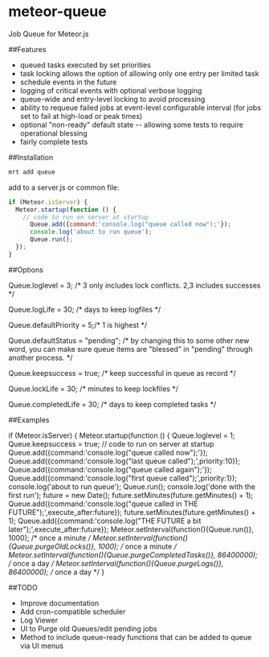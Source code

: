 meteor-queue
============

Job Queue for Meteor.js

##Features
- queued tasks executed by set priorities
- task locking allows the option of allowing only one entry per limited task
- schedule events in the future
- logging of critical events with optional verbose logging
- queue-wide and entry-level locking to avoid processing
- ability to requeue failed jobs at event-level configurable interval (for jobs set to fail at high-load or peak times)
- optional "non-ready" default state -- allowing some tests to require operational blessing
- fairly complete tests


##Installation
```sh
mrt add queue
```

add to a server.js or common file:

```javascript
if (Meteor.isServer) {
  Meteor.startup(function () {
    // code to run on server at startup
	  Queue.add({command:'console.log("queue called now");'});
	  console.log('about to run queue');
	  Queue.run();
  });
}
```


##Options

Queue.loglevel = 3; /* 3 only includes lock conflicts.  2,3 includes successes */

Queue.logLife = 30; /* days to keep logfiles */

Queue.defaultPriority = 5;/* 1 is highest */

Queue.defaultStatus = "pending"; /* by changing this to some other new word, you can make sure queue items are "blessed" in "pending" through another process. */

Queue.keepsuccess = true; /* keep successful in queue as record */

Queue.lockLife = 30; /* minutes to keep lockfiles */

Queue.completedLife = 30; /* days to keep completed tasks */



##Examples

if (Meteor.isServer) {
  Meteor.startup(function () {
   Queue.loglevel = 1;
    Queue.keepsuccess = true;
    // code to run on server at startup
    Queue.add({command:'console.log("queue called now");'});
    Queue.add({command:'console.log("last queue called");',priority:10});
    Queue.add({command:'console.log("queue called again");'});
    Queue.add({command:'console.log("first queue called");',priority:1});
    console.log('about to run queue');
    Queue.run();
    console.log('done with the first run');
    future = new Date();
    future.setMinutes(future.getMinutes() + 1);
    Queue.add({command:'console.log("queue called in THE FUTURE");',execute_after:future});
    future.setMinutes(future.getMinutes() + 1);
    Queue.add({command:'console.log("THE FUTURE a bit later");',execute_after:future});
    Meteor.setInterval(function(){Queue.run()}, 1000); /* once a minute */
    Meteor.setInterval(function(){Queue.purgeOldLocks()}, 1000); /* once a minute */
    Meteor.setInterval(function(){Queue.purgeCompletedTasks()}, 86400000); /* once a day */
    Meteor.setInterval(function(){Queue.purgeLogs()}, 86400000); /* once a day */
}

##TODO

- Improve documentation
- Add cron-compatible scheduler
- Log Viewer
- UI to Purge old Queues/edit pending jobs
- Method to include queue-ready functions that can be added to queue via UI menus



